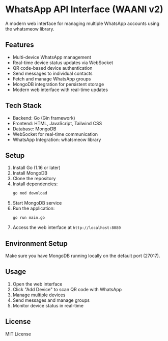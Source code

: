 # WhatsApp API Interface (WAANI v2)

A modern web interface for managing multiple WhatsApp accounts using the whatsmeow library.

## Features

- Multi-device WhatsApp management
- Real-time device status updates via WebSocket
- QR code-based device authentication
- Send messages to individual contacts
- Fetch and manage WhatsApp groups
- MongoDB integration for persistent storage
- Modern web interface with real-time updates

## Tech Stack

- Backend: Go (Gin framework)
- Frontend: HTML, JavaScript, Tailwind CSS
- Database: MongoDB
- WebSocket for real-time communication
- WhatsApp Integration: whatsmeow library

## Setup

1. Install Go (1.16 or later)
2. Install MongoDB
3. Clone the repository
4. Install dependencies:
   ```bash
   go mod download
   ```
5. Start MongoDB service
6. Run the application:
   ```bash
   go run main.go
   ```
7. Access the web interface at `http://localhost:8080`

## Environment Setup

Make sure you have MongoDB running locally on the default port (27017).

## Usage

1. Open the web interface
2. Click "Add Device" to scan QR code with WhatsApp
3. Manage multiple devices
4. Send messages and manage groups
5. Monitor device status in real-time

## License

MIT License 